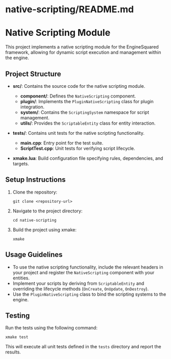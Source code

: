 # native-scripting/README.md

# Native Scripting Module

This project implements a native scripting module for the EngineSquared framework, allowing for dynamic script execution and management within the engine.

## Project Structure

- **src/**: Contains the source code for the native scripting module.
  - **component/**: Defines the `NativeScripting` component.
  - **plugin/**: Implements the `PluginNativeScripting` class for plugin integration.
  - **system/**: Contains the `ScriptingSystem` namespace for script management.
  - **utils/**: Provides the `ScriptableEntity` class for entity interaction.

- **tests/**: Contains unit tests for the native scripting functionality.
  - **main.cpp**: Entry point for the test suite.
  - **ScriptTest.cpp**: Unit tests for verifying script lifecycle.

- **xmake.lua**: Build configuration file specifying rules, dependencies, and targets.

## Setup Instructions

1. Clone the repository:
   ```
   git clone <repository-url>
   ```

2. Navigate to the project directory:
   ```
   cd native-scripting
   ```

3. Build the project using xmake:
   ```
   xmake
   ```

## Usage Guidelines

- To use the native scripting functionality, include the relevant headers in your project and register the `NativeScripting` component with your entities.
- Implement your scripts by deriving from `ScriptableEntity` and overriding the lifecycle methods (`OnCreate`, `OnUpdate`, `OnDestroy`).
- Use the `PluginNativeScripting` class to bind the scripting systems to the engine.

## Testing

Run the tests using the following command:
```
xmake test
```

This will execute all unit tests defined in the `tests` directory and report the results.